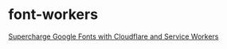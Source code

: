 # font-workers

[Supercharge Google Fonts with Cloudflare and Service Workers](https://medium.com/@pierluc/supercharge-google-fonts-with-cloudflare-and-service-workers-25c37462fb6a)
